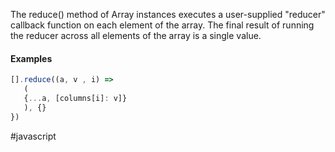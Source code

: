 The reduce() method of Array instances executes a user-supplied "reducer" callback function on each element of the array. The final result of running the reducer across all elements of the array is a single value.

#### Examples

```javascript
[].reduce((a, v , i) => 
   (
   {...a, [columns[i]: v]}
   ), {}
})
```

#javascript 